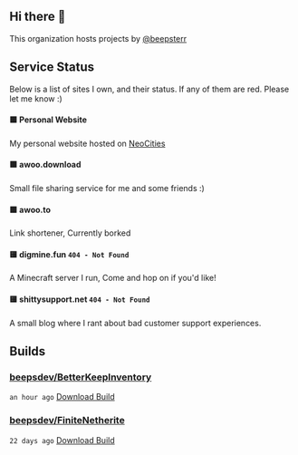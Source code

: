 ## Hi there 👋

This organization hosts projects by [@beepsterr](https://github.com/BeepSterr)
## Service Status
Below is a list of sites I own, and their status. 
If any of them are red. Please let me know :)


#### 🟩 Personal Website

My personal website hosted on [NeoCities](https://neocities.org/)
#### 🟩 awoo.download

Small file sharing service for me and some friends :)
#### 🟩 awoo.to

Link shortener, Currently borked
#### 🟨 digmine.fun `404 - Not Found`

A Minecraft server I run, Come and hop on if you'd like!
#### 🟨 shittysupport.net `404 - Not Found`

A small blog where I rant about bad customer support experiences.

## Builds
### [beepsdev/BetterKeepInventory](https://github.com/beepsdev/BetterKeepInventory)

`an hour ago` [Download Build](https://github.com/beepsdev/BetterKeepInventory/suites/6649578009/artifacts/251251925)
### [beepsdev/FiniteNetherite](https://github.com/beepsdev/FiniteNetherite)

`22 days ago` [Download Build](https://github.com/beepsdev/FiniteNetherite/suites/6362450050/artifacts/229833502)

